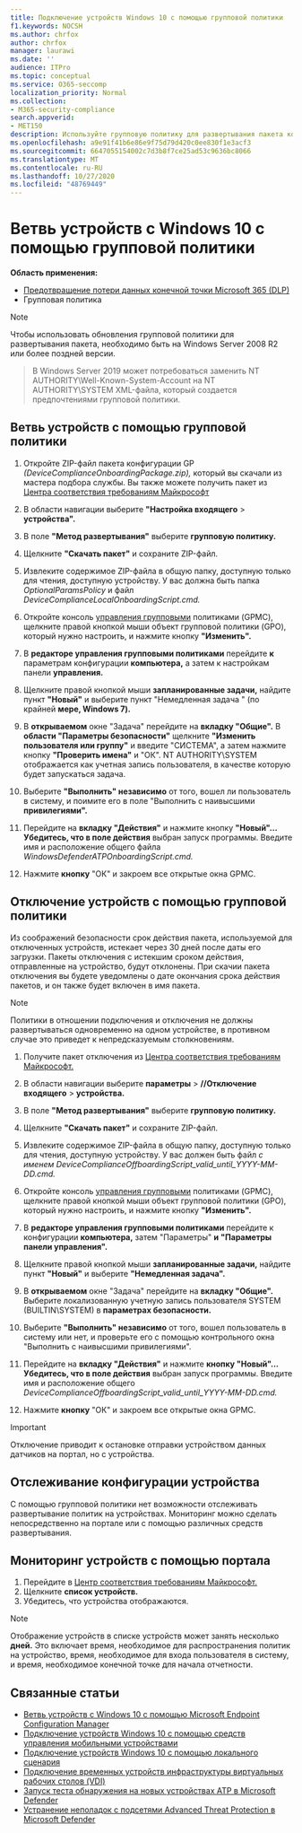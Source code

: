 ```yaml
---
title: Подключение устройств Windows 10 с помощью групповой политики
f1.keywords: NOCSH
ms.author: chrfox
author: chrfox
manager: laurawi
ms.date: ''
audience: ITPro
ms.topic: conceptual
ms.service: O365-seccomp
localization_priority: Normal
ms.collection:
- M365-security-compliance
search.appverid:
- MET150
description: Используйте групповую политику для развертывания пакета конфигурации на устройствах с Windows 10, чтобы они были в составе службы.
ms.openlocfilehash: a9e91f41b6e86e9f75d79d420c0ee830f1e3acf3
ms.sourcegitcommit: 6647055154002c7d3b8f7ce25ad53c9636bc8066
ms.translationtype: MT
ms.contentlocale: ru-RU
ms.lasthandoff: 10/27/2020
ms.locfileid: "48769449"
---
```

# <a name="onboard-windows-10-devices-using-group-policy"></a>Ветвь устройств с Windows 10 с помощью групповой политики 

**Область применения:**

- [Предотвращение потери данных конечной точки Microsoft 365 (DLP)](/microsoft-365/compliance/endpoint-dlp-learn-about)
- Групповая политика

> [!NOTE]
> Чтобы использовать обновления групповой политики для развертывания пакета, необходимо быть на Windows Server 2008 R2 или более поздней версии.

> В Windows Server 2019 может потребоваться заменить NT AUTHORITY\Well-Known-System-Account на NT AUTHORITY\SYSTEM XML-файла, который создается предпочтениями групповой политики.

## <a name="onboard-devices-using-group-policy"></a>Ветвь устройств с помощью групповой политики

1. Откройте ZIP-файл пакета конфигурации GP *(DeviceComplianceOnboardingPackage.zip),* который вы скачали из мастера подбора службы. Вы также можете получить пакет из [Центра соответствия требованиям Майкрософт](https://compliance.microsoft.com/compliancesettings/deviceonboarding)

2. В области навигации выберите **"Настройка входящего**  >  **устройства".**

3. В поле **"Метод развертывания"** выберите **групповую политику.**

4. Щелкните **"Скачать пакет"** и сохраните ZIP-файл.

5. Извлеките содержимое ZIP-файла в общую папку, доступную только для чтения, доступную устройству. У вас должна быть папка *OptionalParamsPolicy* и файл *DeviceComplianceLocalOnboardingScript.cmd.*

6. Откройте консоль [управления групповыми](https://docs.microsoft.com/internet-explorer/ie11-deploy-guide/group-policy-and-group-policy-mgmt-console-ie11) политиками (GPMC), щелкните правой кнопкой мыши объект групповой политики (GPO), который нужно настроить, и нажмите кнопку **"Изменить".**

7. В **редакторе управления групповыми политиками** перейдите **к** параметрам конфигурации **компьютера,** а затем к настройкам панели **управления.**

8. Щелкните правой кнопкой мыши **запланированные задачи,** найдите пункт **"Новый"** и выберите пункт "Немедленная задача " (по крайней **мере, Windows 7).**

9. В **открываемом** окне "Задача" перейдите на **вкладку "Общие".** В **области "Параметры безопасности"** щелкните **"Изменить пользователя или группу"** и введите "СИСТЕМА", а затем нажмите кнопку **"Проверить имена"** и "ОК".  NT AUTHORITY\SYSTEM отображается как учетная запись пользователя, в качестве которую будет запускаться задача.

10. Выберите **"Выполнить" независимо** от того, вошел ли пользователь в систему, и поимите его в поле "Выполнить с наивысшими **привилегиями".**

11. Перейдите на **вкладку "Действия"** и нажмите кнопку **"Новый"...** **Убедитесь, что в поле действия** выбран запуск программы.  Введите имя и расположение общего файла *WindowsDefenderATPOnboardingScript.cmd.*

12. Нажмите **кнопку** "ОК" и закроем все открытые окна GPMC.


## <a name="offboard-devices-using-group-policy"></a>Отключение устройств с помощью групповой политики
Из соображений безопасности срок действия пакета, используемой для отключенных устройств, истекает через 30 дней после даты его загрузки. Пакеты отключения с истекшим сроком действия, отправленные на устройство, будут отклонены. При скачии пакета отключения вы будете уведомлены о дате окончания срока действия пакетов, и он также будет включен в имя пакета.

> [!NOTE]
> Политики в отношении подключения и отключения не должны развертываться одновременно на одном устройстве, в противном случае это приведет к непредсказуемым столкновениям.

1. Получите пакет отключения из [Центра соответствия требованиям Майкрософт.](https://compliance.microsoft.com/compliancesettings/deviceonboarding)

2. В области навигации выберите **параметры**  >  **//Отключение входящего**  >  **устройства.**

3. В поле **"Метод развертывания"** выберите **групповую политику.**

4. Щелкните **"Скачать пакет"** и сохраните ZIP-файл.

5. Извлеките содержимое ZIP-файла в общую папку, доступную только для чтения, доступную устройству. У вас должен быть файл *с именем DeviceComplianceOffboardingScript_valid_until_YYYY-MM-DD.cmd.*

6. Откройте консоль [управления групповыми](https://docs.microsoft.com/internet-explorer/ie11-deploy-guide/group-policy-and-group-policy-mgmt-console-ie11) политиками (GPMC), щелкните правой кнопкой мыши объект групповой политики (GPO), который нужно настроить, и нажмите кнопку **"Изменить".**

7. В **редакторе управления групповыми политиками** перейдите к конфигурации **компьютера,** затем "Параметры" **и** **"Параметры панели управления".**

8. Щелкните правой кнопкой мыши **запланированные задачи,** найдите пункт **"Новый"** и выберите **"Немедленная задача".**

9. В **открываемом** окне "Задача" перейдите на **вкладку "Общие".** Выберите локализованную учетную запись пользователя SYSTEM (BUILTIN\SYSTEM) в **параметрах безопасности.**

10. Выберите **"Выполнить" независимо** от того, вошел пользователь в систему или нет, и проверьте его с помощью контрольного окна "Выполнить с наивысшими привилегиями". 

11. Перейдите на **вкладку "Действия"** и нажмите **кнопку "Новый"...** **Убедитесь, что в поле действия** выбран запуск программы.  Введите имя и расположение общего *DeviceComplianceOffboardingScript_valid_until_YYYY-MM-DD.cmd.*

12. Нажмите **кнопку** "ОК" и закроем все открытые окна GPMC.

> [!IMPORTANT]
> Отключение приводит к остановке отправки устройством данных датчиков на портал, но с устройства.


## <a name="monitor-device-configuration"></a>Отслеживание конфигурации устройства
С помощью групповой политики нет возможности отслеживать развертывание политик на устройствах. Мониторинг можно сделать непосредственно на портале или с помощью различных средств развертывания.

## <a name="monitor-devices-using-the-portal"></a>Мониторинг устройств с помощью портала
1. Перейдите в [Центр соответствия требованиям Майкрософт.](https://compliance.microsoft.com/)
2. Щелкните **список устройств.**
3. Убедитесь, что устройства отображаются.

> [!NOTE]
> Отображение устройств в списке устройств может занять несколько **дней.** Это включает время, необходимое для распространения политик на устройство, время, необходимое для входа пользователя в систему, и время, необходимое конечной точке для начала отчетности.


## <a name="related-topics"></a>Связанные статьи
- [Ветвь устройств с Windows 10 с помощью Microsoft Endpoint Configuration Manager](dlp-configure-endpoints-sccm.md)
- [Подключение устройств Windows 10 с помощью средств управления мобильными устройствами](dlp-configure-endpoints-mdm.md)
- [Подключение устройств Windows 10 с помощью локального сценария](dlp-configure-endpoints-script.md)
- [Подключение временных устройств инфраструктуры виртуальных рабочих столов (VDI)](dlp-configure-endpoints-vdi.md)
- [Запуск теста обнаружения на новых устройствах ATP в Microsoft Defender](https://docs.microsoft.com/windows/security/threat-protection/microsoft-defender-atp/run-detection-test)
- [Устранение неполадок с подсетями Advanced Threat Protection в Microsoft Defender](https://docs.microsoft.com/windows/security/threat-protection/microsoft-defender-atp/troubleshoot-onboarding)
